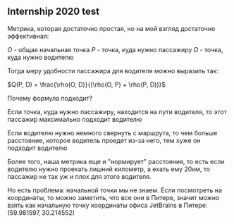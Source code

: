 ## Internship 2020 test

Метрика, которая достаточно простая, но на мой взгляд достаточно эффективная:

$O$ - общая начальная точка
$P$ - точка, куда нужно пассажиру
$D$ - точка, куда нужно водителю

Тогда меру удобности пассажира для водителя можно выразить так:

$Q(P, D) = \frac{\rho(O, D)}{(\rho(O, P) + \rho(P, D))}$

Почему формула подходит?

Если точка, куда нужно пассажиру, находится на пути водителя, то этот пассажир максимально подходит водителю

Если водителю нужно немного свернуть с маршрута, то чем больше расстояние, которое водитель проедет из-за него, тем хуже он подходит водителю

Более того, наша метрика еще и "нормирует" расстояния, то есть если водителю нужно проехать лишний километр, а ехать ему 20км, то пассажир не так уж и плох для этого водителя.


Но есть проблема: начальной точки мы не знаем. Если посмотреть на координаты, то можно заметить, что все они в Питере, значит можно взять как начальную точку координаты офиса JetBrains в Питере: 
$(59.981597,30.214552)$